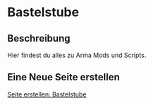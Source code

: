 # Bastelstube

## Beschreibung
Hier findest du alles zu Arma Mods und Scripts. 

## Eine Neue Seite erstellen
[Seite erstellen: Bastelstube](https://github.com/gruppe-adler/vuepress-wiki/new/master/docs/de/bastelstube)